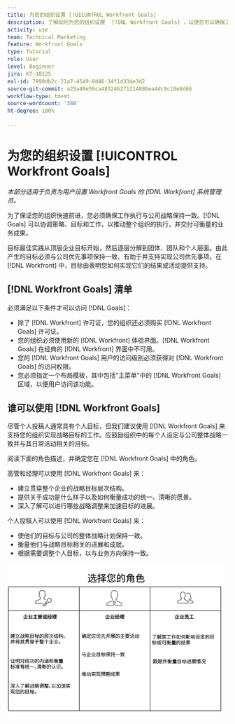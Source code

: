 ```yaml
---
title: 为您的组织设置 [!UICONTROL Workfront Goals]
description: 了解如何为您的组织设置  [!DNL Workfront Goals] ，以便您可以确保工作执行情况与您的战略保持一致。
activity: use
team: Technical Marketing
feature: Workfront Goals
type: Tutorial
role: User
level: Beginner
jira: KT-10125
exl-id: 7890db2c-21a7-4549-8d46-34f1d334e3d2
source-git-commit: a25a49e59ca483246271214886ea4dc9c10e8d66
workflow-type: tm+mt
source-wordcount: '348'
ht-degree: 100%

---
```


# 为您的组织设置 [!UICONTROL Workfront Goals]

*本部分适用于负责为用户设置 Workfront Goals 的 [!DNL Workfront] 系统管理员。*

为了保证您的组织快速前进，您必须确保工作执行与公司战略保持一致。[!DNL   Goals] 可以协调策略、目标和工作，以推动整个组织的执行，并交付可衡量的业务成果。

目标最佳实践从顶层企业目标开始，然后逐层分解到团体、团队和个人层面。由此产生的目标必须与公司优先事项保持一致、有助于并支持实现公司优先事项。在 [!DNL Workfront] 中，目标由表明您如何实现它们的结果或活动提供支持。

## [!DNL Workfront Goals] 清单

必须满足以下条件才可以访问 [!DNL   Goals]：

* 除了 [!DNL Workfront] 许可证，您的组织还必须购买 [!DNL Workfront Goals] 许可证。
* 您的组织必须使用新的 [!DNL Workfront] 体验界面。[!DNL Workfront Goals] 在经典的 [!DNL Workfront] 界面中不可用。
* 您的 [!DNL Workfront Goals] 用户的访问级别必须获得对 [!DNL Workfront Goals] 的访问权限。
* 您必须指定一个布局模板，其中包括“主菜单”中的 [!DNL Workfront Goals] 区域，以便用户访问该功能。

## 谁可以使用 [!DNL Workfront Goals]

尽管个人投稿人通常具有个人目标，但我们建议使用 [!DNL Workfront Goals] 来支持您的组织实现战略目标的工作。应鼓励组织中的每个人设定与公司整体战略一致并与其日常活动相关的目标。

阅读下面的角色描述，并确定您在 [!DNL Workfront Goals] 中的角色。

高管和经理可以使用 [!DNL Workfront Goals] 来：

* 建立贯穿整个企业的战略目标层次结构。
* 提供关于成功是什么样子以及如何衡量成功的统一、清晰的愿景。
* 深入了解可以进行哪些战略调整来加速目标的进展。

个人投稿人可以使用 [!DNL Workfront Goals] 来：

* 使他们的目标与公司的整体战略计划保持一致。
* 衡量他们与战略目标相关的进展和成就。
* 根据需要调整个人目标，以与业务方向保持一致。

![Workfront Goals 不同角色的图表](assets/01-workfront-goals-choose-your-role.png)
